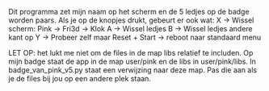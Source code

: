 Dit programma zet mijn naam op het scherm en de 5 ledjes op de badge worden paars.
Als je op de knopjes drukt, gebeurt er ook wat:
X  -> Wissel scherm:  Pink -> Fri3d -> Klok
A  -> Wissel ledjes
B  -> Wissel ledjes andere kant op
Y  -> Probeer zelf maar
Reset + Start -> reboot naar standaard menu

LET OP: het lukt me niet om de files in de map libs relatief te includen. 
Op mijn badge staat de app in de map user/pink
en de libs in user/pink/libs.
In badge_van_pink_v5.py staat een verwijzing naar deze map. 
Pas die aan als je de files bij jou op een andere plek staan.
